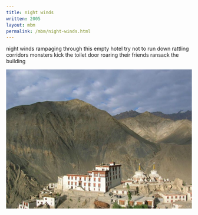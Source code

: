 ```yaml
---
title: night winds
written: 2005
layout: mbm
permalink: /mbm/night-winds.html
---
```


<div class="poem">
night winds  
rampaging through  
this empty hotel  
try not to run  
down rattling corridors  
monsters  
kick the toilet door  
roaring  
their friends  
ransack the building  
</div>

!["Lamayuru Gompa"](/assets/images/pilg1/lamayuru.jpg "Lamayuru Gompa")
